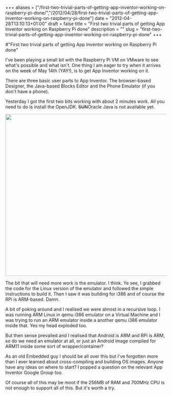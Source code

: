 +++
aliases = ["/first-two-trivial-parts-of-getting-app-inventor-working-on-raspberry-pi-done/","/2012/04/28/first-two-trivial-parts-of-getting-app-inventor-working-on-raspberry-pi-done"]
date = "2012-04-28T13:10:13+01:00"
draft = false
title = "First two trivial parts of getting App Inventor working on Raspberry Pi done"
description = ""
slug = "first-two-trivial-parts-of-getting-app-inventor-working-on-raspberry-pi-done"
+++

#"First two trivial parts of getting App Inventor working on Raspberry Pi done"

I've been playing a small bit with the Raspberry Pi VM on VMware to see what's possible and what isn't. One thing I am eager to try when it arrives on the week of May 14th (YAY!), is to get App Inventor working on it.

There are three basic user parts to App Inventor. The browser-based Designer, the Java-based Blocks Editor and the Phone Emulator (if you don't have a phone).

Yesterday I got the first two bits working with about 2 minutes work. All you need to do is install the OpenJDK. <del>SUN</del>Oracle Java is not available yet.

<a href="https://d2j17b10ywb1i7.cloudfront.net/wp-content/uploads/2012/04/appinventor_raspberrypi.png"><img class="alignnone size-large wp-image-706" title="appinventor_raspberrypi" src="https://d2j17b10ywb1i7.cloudfront.net/wp-content/uploads/2012/04/appinventor_raspberrypi-1024x888.png" alt="" width="584" height="506" /></a>

The bit that will need more work is the emulator. I think. Ye see, I grabbed the code for the Linux version of the emulator and followed the simple instructions to build it. Then I saw it was building for i386 and of course the RPi is ARM-based. Damn.

A bit of poking around and I realised we were almost in a recursive loop. I was running ARM Linux in qemu i386 emulator on a Virtual Machine and I was trying to run an ARM emulator inside a another qemu i386 emulator inside that. Yes my head exploded too.

But then sense prevailed and I realised that Android is ARM and RPi is ARM, so do we need an emulator at all, or just an Android image compiled for ARM11 inside some sort of wrapper/container?

As an old Embedded guy I should be all over this but I've forgotten more than I ever learned about cross-compiling and building OS images. Anyone have any ideas on where to start? I popped a question on the relevant App Inventor Google Group too.

Of course all of this may be moot if the 256MB of RAM and 700MHz CPU is not enough to support all of this. But it's worth a try.